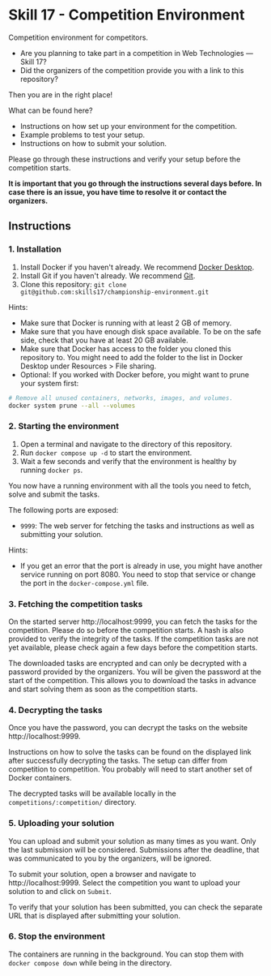 # Skill 17 - Competition Environment

Competition environment for competitors.

- Are you planning to take part in a competition in Web Technologies — Skill 17?
- Did the organizers of the competition provide you with a link to this repository?

Then you are in the right place!

What can be found here?

- Instructions on how set up your environment for the competition.
- Example problems to test your setup.
- Instructions on how to submit your solution.

Please go through these instructions and verify your setup before the competition starts.

__It is important that you go through the instructions several days before. In case there is an issue, you have time to
resolve it or contact the organizers.__

## Instructions

### 1. Installation

1. Install Docker if you haven't already. We recommend [Docker Desktop](https://docs.docker.com/get-docker/).
2. Install Git if you haven't already. We recommend [Git](https://git-scm.com/downloads).
3. Clone this repository: `git clone git@github.com:skills17/championship-environment.git`

Hints:

- Make sure that Docker is running with at least 2 GB of memory.
- Make sure that you have enough disk space available. To be on the safe side, check that you have at least 20 GB
  available.
- Make sure that Docker has access to the folder you cloned this repository to. You might need to add the folder to the
  list in Docker Desktop under Resources > File sharing.
- Optional: If you worked with Docker before, you might want to prune your system first:

```bash
# Remove all unused containers, networks, images, and volumes.
docker system prune --all --volumes
```

### 2. Starting the environment

1. Open a terminal and navigate to the directory of this repository.
2. Run `docker compose up -d` to start the environment.
3. Wait a few seconds and verify that the environment is healthy by running `docker ps`.

You now have a running environment with all the tools you need to fetch, solve and submit the tasks.

The following ports are exposed:

- `9999`: The web server for fetching the tasks and instructions as well as submitting your solution.

Hints:

- If you get an error that the port is already in use, you might have another service running on port 8080. You need to
  stop that service or change the port in the `docker-compose.yml` file.

### 3. Fetching the competition tasks

On the started server http://localhost:9999, you can fetch the tasks for the competition. Please do so before the
competition starts. A hash is also provided to verify the integrity of the tasks. If the competition tasks are not yet
available, please check again a few days before the competition starts.

The downloaded tasks are encrypted and can only be decrypted with a password provided by the organizers. You will be
given the password at the start of the competition. This allows you to download the tasks in advance and start solving
them as soon as the competition starts.

### 4. Decrypting the tasks

Once you have the password, you can decrypt the tasks on the website http://localhost:9999.

Instructions on how to solve the tasks can be found on the displayed link after successfully decrypting the tasks.
The setup can differ from competition to competition. You probably will need to start another set of Docker containers.

The decrypted tasks will be available locally in the `competitions/:competition/` directory.

### 5. Uploading your solution

You can upload and submit your solution as many times as you want. Only the last submission will be considered.
Submissions after the deadline, that was communicated to you by the organizers, will be ignored.

To submit your solution, open a browser and navigate to http://localhost:9999. Select the competition you want to
upload your solution to and click on `Submit`.

To verify that your solution has been submitted, you can check the separate URL that is displayed after submitting your
solution.

### 6. Stop the environment

The containers are running in the background. You can stop them with `docker compose down` while being in the directory.
